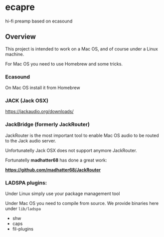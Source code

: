 # ecapre
hi-fi preamp based on ecasound


## Overview

This project is intended to work on a Mac OS, and of course under a Linux machine.

For Mac OS you need to use Homebrew and some tricks.

### Ecasound

On Mac OS install it from Homebrew

### JACK (Jack OSX)

https://jackaudio.org/downloads/

### JackBridge (formerly JackRouter)

JackRouter is the most important tool to enable Mac OS audio to be routed to the Jack audio server.

Unfortunatelly Jack OSX does not support anymore JackRouter.

Fortunatelly **madhatter68** has done a great work:

  **https://github.com/madhatter68/JackRouter**

### LADSPA plugins:

Under Linux simply use your package management tool

Under Mac OS you need to compile from source. We provide binaries here under `lib/ladspa`

  - shw
  - caps
  - fil-plugins

